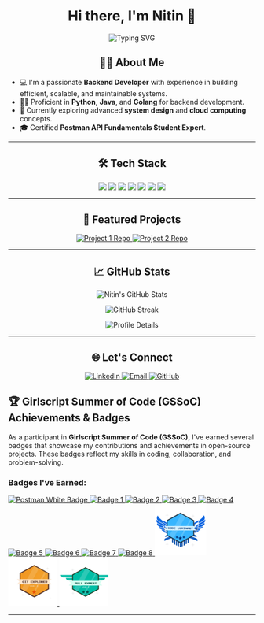 <h1 align="center">Hi there, I'm Nitin 👋</h1>

<p align="center">
  <img src="https://readme-typing-svg.demolab.com?font=Roboto&size=30&duration=4000&pause=500&center=true&width=500&lines=Backend+Developer;Python+|+Java+|+Golang+Enthusiast;Passionate+about+Scalable+Systems" alt="Typing SVG" />
</p>

<h2 align="center">👨‍💻 About Me</h2>

- 💻 I'm a passionate **Backend Developer** with experience in building efficient, scalable, and maintainable systems.
- 🧑‍🏫 Proficient in **Python**, **Java**, and **Golang** for backend development.
- 🚀 Currently exploring advanced **system design** and **cloud computing** concepts.
- 🎓 Certified **Postman API Fundamentals Student Expert**.

---

<h2 align="center">🛠️ Tech Stack</h2>

<p align="center">
  <img src="https://img.shields.io/badge/-Python-3776AB?style=for-the-badge&logo=python&logoColor=white" />
  <img src="https://img.shields.io/badge/-Java-007396?style=for-the-badge&logo=java&logoColor=white" />
  <img src="https://img.shields.io/badge/-Golang-00ADD8?style=for-the-badge&logo=go&logoColor=white" />
  <img src="https://img.shields.io/badge/-PostgreSQL-336791?style=for-the-badge&logo=postgresql&logoColor=white" />
  <img src="https://img.shields.io/badge/-MongoDB-47A248?style=for-the-badge&logo=mongodb&logoColor=white" />
  <img src="https://img.shields.io/badge/-Docker-2496ED?style=for-the-badge&logo=docker&logoColor=white" />
  <img src="https://img.shields.io/badge/-Git-F05032?style=for-the-badge&logo=git&logoColor=white" />
</p>

---

<h2 align="center">📂 Featured Projects</h2>

<p align="center">
  <a href="https://github.com/Nitin8426/Project-1">
    <img src="https://github-readme-stats.vercel.app/api/pin/?username=Nitin8426&repo=Project-1&theme=radical" alt="Project 1 Repo" />
  </a>
  <a href="https://github.com/Nitin8426/Project-2">
    <img src="https://github-readme-stats.vercel.app/api/pin/?username=Nitin8426&repo=Project-2&theme=radical" alt="Project 2 Repo" />
  </a>
</p>

---

<h2 align="center">📈 GitHub Stats</h2>

<p align="center">
  <img src="https://github-readme-stats.vercel.app/api?username=Nitin8426&show_icons=true&theme=radical" alt="Nitin's GitHub Stats" />
</p>

<p align="center">
  <img src="https://github-readme-streak-stats.herokuapp.com/?user=Nitin8426&theme=radical" alt="GitHub Streak" />
</p>

<p align="center">
  <img src="https://github-profile-summary-cards.vercel.app/api/cards/profile-details?username=Nitin8426&theme=radical" alt="Profile Details" />
</p>

---

<h2 align="center">🌐 Let's Connect</h2>

<p align="center">
  <a href="https://www.linkedin.com/in/nitin-tripathi-432953257/" target="_blank">
    <img src="https://img.shields.io/badge/LinkedIn-%230077B5.svg?&style=for-the-badge&logo=linkedin&logoColor=white" alt="LinkedIn"/>
  </a>
  <a href="mailto:nitintripathi@gmail.com" target="_blank">
    <img src="https://img.shields.io/badge/Email-D14836?style=for-the-badge&logo=gmail&logoColor=white" alt="Email"/>
  </a>
  <a href="https://github.com/Nitin8426" target="_blank">
    <img src="https://img.shields.io/badge/GitHub-100000?style=for-the-badge&logo=github&logoColor=white" alt="GitHub"/>
  </a>
</p>

## 🏆 Girlscript Summer of Code (GSSoC) Achievements & Badges

As a participant in **Girlscript Summer of Code (GSSoC)**, I've earned several badges that showcase my contributions and achievements in open-source projects. These badges reflect my skills in coding, collaboration, and problem-solving.

### **Badges I've Earned**:

<div style="display: flex; flex-wrap: wrap; gap: 10px; justify-content: center;">
  <a href="https://gssoc.girlscript.tech/leaderboard">
    <img src="https://raw.githubusercontent.com/GSSoC24/Postman-Challenge/main/docs/assets/Postman%20White.png" width="100px" height="100px" alt="Postman White Badge" title="Postman White Badge" />
    <img src="https://raw.githubusercontent.com/GSSoC24/Postman-Challenge/main/docs/assets/1.png" width="100px" height="100px" alt="Badge 1" title="Badge 1" />
    <img src="https://raw.githubusercontent.com/GSSoC24/Postman-Challenge/main/docs/assets/2.png" width="100px" height="100px" alt="Badge 2" title="Badge 2" />
    <img src="https://raw.githubusercontent.com/GSSoC24/Postman-Challenge/main/docs/assets/3.png" width="100px" height="100px" alt="Badge 3" title="Badge 3" />
    <img src="https://raw.githubusercontent.com/GSSoC24/Postman-Challenge/main/docs/assets/4.png" width="100px" height="100px" alt="Badge 4" title="Badge 4" />
    <img src="https://raw.githubusercontent.com/GSSoC24/Postman-Challenge/main/docs/assets/5.png" width="100px" height="100px" alt="Badge 5" title="Badge 5" />
    <img src="https://raw.githubusercontent.com/GSSoC24/Postman-Challenge/main/docs/assets/6.png" width="105px" height="105px" alt="Badge 6" title="Badge 6" />
    <img src="https://raw.githubusercontent.com/GSSoC24/Postman-Challenge/main/docs/assets/7.png" width="100px" height="100px" alt="Badge 7" title="Badge 7" />
    <img src="https://raw.githubusercontent.com/GSSoC24/Postman-Challenge/main/docs/assets/8.png" width="100px" height="100px" alt="Badge 8" title="Badge 8" />
    <img src="https://raw.githubusercontent.com/GSSoC24/Contributor/refs/heads/main/assets/Code%20Luminary.png" width="105px" height="105px" alt="Code Luminary Badge" title="Code Luminary Badge" />
    <img src="https://raw.githubusercontent.com/GSSoC24/Contributor/refs/heads/main/assets/Git%20Explorer.png" width="100px" height="100px" alt="Git Explorer Badge" title="Git Explorer Badge" />
    <img src="https://raw.githubusercontent.com/GSSoC24/Contributor/refs/heads/main/assets/Pull%20Expert.png" width="100px" height="100px" alt="Pull Expert Badge" title="Pull Expert Badge" />
  </a>
</div>

---
